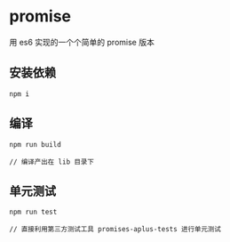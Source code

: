 # promise

用 es6 实现的一个个简单的 promise 版本

## 安装依赖

```
npm i
```

## 编译 

```
npm run build

// 编译产出在 lib 目录下
```

## 单元测试

```
npm run test

// 直接利用第三方测试工具 promises-aplus-tests 进行单元测试
```